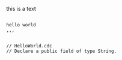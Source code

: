 this is a text

```cadence

hello world
,,,


// HelloWorld.cdc
// Declare a public field of type String.

